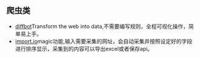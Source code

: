 
## 爬虫类
+ [diffbot](https://www.diffbot.com/)Transform the web into data,不需要编写规则，全程可视化操作，简单易上手。
+ [import.io](https://www.import.io/)magic功能,输入需要采集的网址，会自动采集并按照设定好的字段进行排序显示，采集到的内容可以导出excel或者保存api。
